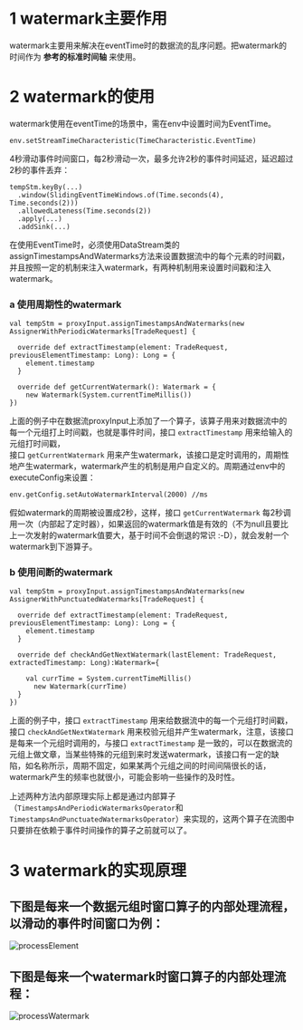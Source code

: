 # 1 watermark主要作用    

watermark主要用来解决在eventTime时的数据流的乱序问题。把watermark的时间作为 **参考的标准时间轴** 来使用。

# 2 watermark的使用

watermark使用在eventTime的场景中，需在env中设置时间为EventTime。    
```
env.setStreamTimeCharacteristic(TimeCharacteristic.EventTime)
```

4秒滑动事件时间窗口，每2秒滑动一次，最多允许2秒的事件时间延迟，延迟超过2秒的事件丢弃：    
```
tempStm.keyBy(...)
  .window(SlidingEventTimeWindows.of(Time.seconds(4), Time.seconds(2)))
  .allowedLateness(Time.seconds(2))
  .apply(...)
  .addSink(...)
```

在使用EventTime时，必须使用DataStream类的assignTimestampsAndWatermarks方法来设置数据流中的每个元素的时间戳，并且按照一定的机制来注入watermark，有两种机制用来设置时间戳和注入watermark。

### a 使用周期性的watermark 

```
val tempStm = proxyInput.assignTimestampsAndWatermarks(new AssignerWithPeriodicWatermarks[TradeRequest] {

  override def extractTimestamp(element: TradeRequest, previousElementTimestamp: Long): Long = {
    element.timestamp
  }

  override def getCurrentWatermark(): Watermark = {
    new Watermark(System.currentTimeMillis())
})
```
上面的例子中在数据流proxyInput上添加了一个算子，该算子用来对数据流中的每一个元组打上时间戳，也就是事件时间，接口 `extractTimestamp` 用来给输入的元组打时间戳，    
接口 `getCurrentWatermark` 用来产生watermark，该接口是定时调用的，周期性地产生watermark，watermark产生的机制是用户自定义的。周期通过env中的executeConfig来设置：    
```
env.getConfig.setAutoWatermarkInterval(2000) //ms
```
假如watermark的周期被设置成2秒，这样，接口 `getCurrentWatermark` 每2秒调用一次（内部起了定时器），如果返回的watermark值是有效的（不为null且要比上一次发射的watermark值要大，基于时间不会倒退的常识 :-D），就会发射一个watermark到下游算子。

### b 使用间断的watermark       

```
val tempStm = proxyInput.assignTimestampsAndWatermarks(new AssignerWithPunctuatedWatermarks[TradeRequest] {

  override def extractTimestamp(element: TradeRequest, previousElementTimestamp: Long): Long = {
    element.timestamp
  }

  override def checkAndGetNextWatermark(lastElement: TradeRequest, extractedTimestamp: Long):Watermark={

    val currTime = System.currentTimeMillis()
      new Watermark(currTime)
  }
})
```
上面的例子中，接口 `extractTimestamp` 用来给数据流中的每一个元组打时间戳，接口 `checkAndGetNextWatermark` 用来校验元组并产生watermark，注意，该接口是每来一个元组时调用的，与接口 `extractTimestamp` 是一致的，可以在数据流的元组上做文章，当某些特殊的元组到来时发送watermark，该接口有一定的缺陷，如名称所示，周期不固定，如果某两个元组之间的时间间隔很长的话，watermark产生的频率也就很小，可能会影响一些操作的及时性。

上述两种方法内部原理实际上都是通过内部算子（`TimestampsAndPeriodicWatermarksOperator`和 `TimestampsAndPunctuatedWatermarksOperator`）来实现的，这两个算子在流图中只要排在依赖于事件时间操作的算子之前就可以了。

# 3 watermark的实现原理       

## 下图是每来一个数据元组时窗口算子的内部处理流程，以滑动的事件时间窗口为例：    
![processElement](./pictures/flink_watermark_1.jpg)

## 下图是每来一个watermark时窗口算子的内部处理流程：
![processWatermark](./pictures/flink_watermark_2.jpg)
